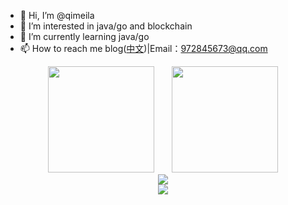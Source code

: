 - 👋 Hi, I’m @qimeila
- 👀 I’m interested in java/go and blockchain
- 🌱 I’m currently learning java/go
- 📫 How to reach me blog([中文](https://qimeila.gitee.io/))|Email：972845673@qq.com
<div align="center">
<span>  </span>
<img height="170px" src="https://github-readme-stats.vercel.app/api?username=qimeila" /><span>  </span><img height="170px" src="https://github-readme-stats.vercel.app/api/top-langs/?username=qimeila&layout=compact&langs_count=8" />
<span>  </span>
</div>
<div align="center">
    <img  src="https://github-readme-streak-stats.herokuapp.com/?user=qimeila" />
</div>
<div align="center">
    <img src="https://activity-graph.herokuapp.com/graph?username=qimeila&theme=minimal" />
</div>
